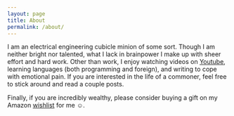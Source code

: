 ```yaml
---
layout: page
title: About
permalink: /about/
---
```

I am an electrical engineering cubicle minion of some sort. Though I am neither bright nor talented, what I lack in brainpower I make up with sheer effort and hard work. Other than work, I enjoy watching videos on [Youtube][2], learning languages (both programming and foreign), and writing to cope with emotional pain. If you are interested in the life of a commoner, feel free to stick around and read a couple posts. 

Finally, if you are incredibly wealthy, please consider buying a gift on my Amazon [wishlist][3] for me ☺.

[1]: http://www.ucla.edu
[2]: https://www.youtube.com
[3]: http://amzn.com/w/2B7EE881J848W